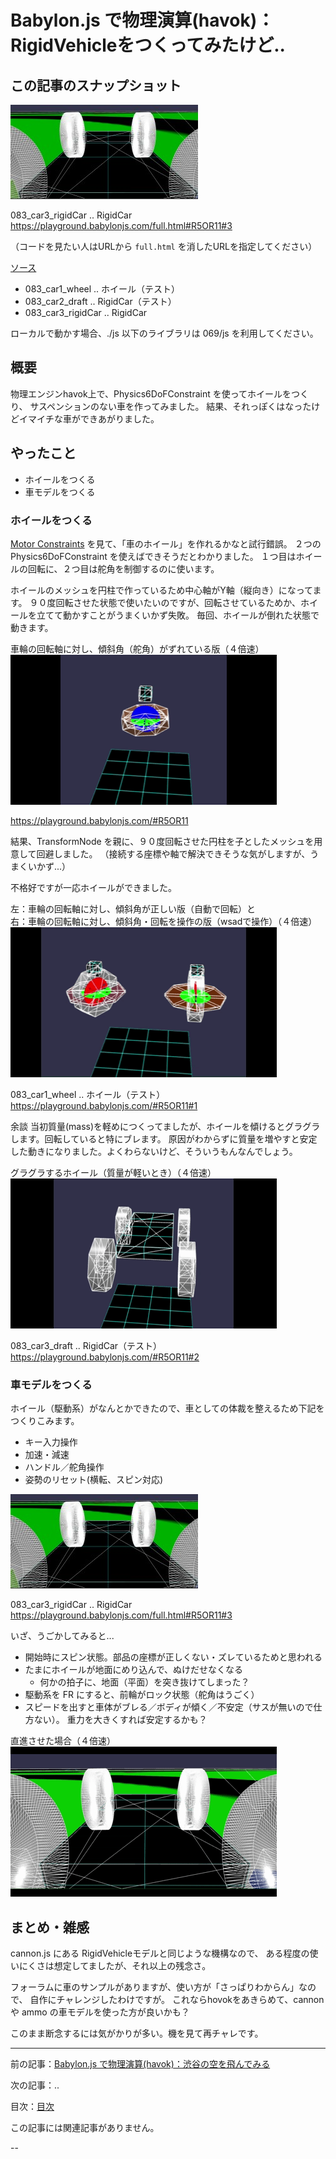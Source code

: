 # Babylon.js で物理演算(havok)：RigidVehicleをつくってみたけど..

## この記事のスナップショット

![](083/pic/083_ss_00.jpg)

083_car3_rigidCar .. RigidCar  
https://playground.babylonjs.com/full.html#R5OR11#3

（コードを見たい人はURLから `full.html` を消したURLを指定してください）

[ソース](083/)
- 083_car1_wheel  .. ホイール（テスト）
- 083_car2_draft  .. RigidCar（テスト）
- 083_car3_rigidCar .. RigidCar

ローカルで動かす場合、./js 以下のライブラリは 069/js を利用してください。

## 概要

物理エンジンhavok上で、Physics6DoFConstraint を使ってホイールをつくり、
サスペンションのない車を作ってみました。
結果、それっぽくはなったけどイマイチな車ができあがりました。

## やったこと

- ホイールをつくる
- 車モデルをつくる


### ホイールをつくる

[Motor Constraints](https://playground.babylonjs.com/#5KKGOT#1)
を見て、「車のホイール」を作れるかなと試行錯誤。
２つの Physics6DoFConstraint を使えばできそうだとわかりました。
１つ目はホイールの回転に、２つ目は舵角を制御するのに使います。

ホイールのメッシュを円柱で作っているため中心軸がY軸（縦向き）になってます。
９０度回転させた状態で使いたいのですが、回転させているためか、ホイールを立てて動かすことがうまくいかず失敗。
毎回、ホイールが倒れた状態で動きます。

車輪の回転軸に対し、傾斜角（舵角）がずれている版（４倍速）  
![](083/pic/083_ss_11x4.gif)

https://playground.babylonjs.com/#R5OR11


結果、TransformNode を親に、９０度回転させた円柱を子としたメッシュを用意して回避しました。
（接続する座標や軸で解決できそうな気がしますが、うまくいかず...）

不格好ですが一応ホイールができました。

左：車輪の回転軸に対し、傾斜角が正しい版（自動で回転）と  
右：車輪の回転軸に対し、傾斜角・回転を操作の版（wsadで操作）（４倍速）  
![](083/pic/083_ss_12x4.gif)

083_car1_wheel  .. ホイール（テスト）  
https://playground.babylonjs.com/#R5OR11#1


余談
当初質量(mass)を軽めにつくってましたが、ホイールを傾けるとグラグラします。回転していると特にブレます。
原因がわからずに質量を増やすと安定した動きになりました。よくわらないけど、そういうもんなんでしょう。

グラグラするホイール（質量が軽いとき）（４倍速）  
![](083/pic/083_ss_13x4.gif)

083_car3_draft  .. RigidCar（テスト）  
https://playground.babylonjs.com/#R5OR11#2


### 車モデルをつくる

ホイール（駆動系）がなんとかできたので、車としての体裁を整えるため下記をつくりこみます。

- キー入力操作
- 加速・減速
- ハンドル／舵角操作
- 姿勢のリセット(横転、スピン対応)

![](083/pic/083_ss_00.jpg)

083_car3_rigidCar .. RigidCar  
https://playground.babylonjs.com/full.html#R5OR11#3

いざ、うごかしてみると...

- 開始時にスピン状態。部品の座標が正しくない・ズレているためと思われる
- たまにホイールが地面にめり込んで、ぬけだせなくなる
  - 何かの拍子に、地面（平面）を突き抜けてしまった？
- 駆動系を FR にすると、前輪がロック状態（舵角はうごく）
- スピードを出すと車体がブレる／ボディが傾く／不安定（サスが無いので仕方ない）。
  重力を大きくすれば安定するかも？

直進させた場合（４倍速）  
![](083/pic/083_ss_21x4.gif)

## まとめ・雑感

cannon.js にある RigidVehicleモデルと同じような機構なので、
ある程度の使いにくさは想定してましたが、それ以上の残念さ。

フォーラムに車のサンプルがありますが、使い方が「さっぱりわからん」なので、
自作にチャレンジしたわけですが。
これならhovokをあきらめて、cannon や ammo の車モデルを使った方が良いかも？

このまま断念するには気がかりが多い。機を見て再チャレです。


------------------------------------------------------------

前の記事：[Babylon.js で物理演算(havok)：渋谷の空を飛んでみる](082.md)

次の記事：..


目次：[目次](000.md)

この記事には関連記事がありません。

--
